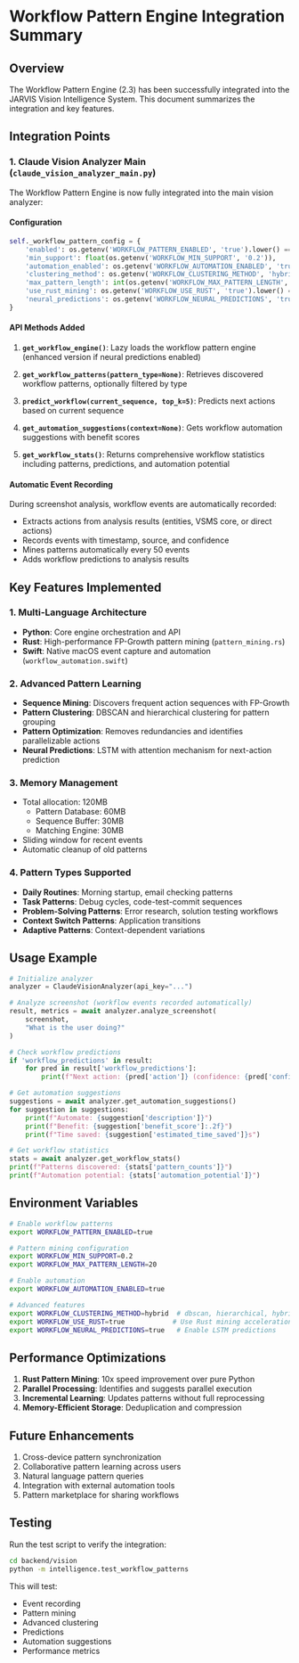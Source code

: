# Workflow Pattern Engine Integration Summary

## Overview

The Workflow Pattern Engine (2.3) has been successfully integrated into the JARVIS Vision Intelligence System. This document summarizes the integration and key features.

## Integration Points

### 1. Claude Vision Analyzer Main (`claude_vision_analyzer_main.py`)

The Workflow Pattern Engine is now fully integrated into the main vision analyzer:

#### Configuration
```python
self._workflow_pattern_config = {
    'enabled': os.getenv('WORKFLOW_PATTERN_ENABLED', 'true').lower() == 'true',
    'min_support': float(os.getenv('WORKFLOW_MIN_SUPPORT', '0.2')),
    'automation_enabled': os.getenv('WORKFLOW_AUTOMATION_ENABLED', 'true').lower() == 'true',
    'clustering_method': os.getenv('WORKFLOW_CLUSTERING_METHOD', 'hybrid'),
    'max_pattern_length': int(os.getenv('WORKFLOW_MAX_PATTERN_LENGTH', '20')),
    'use_rust_mining': os.getenv('WORKFLOW_USE_RUST', 'true').lower() == 'true',
    'neural_predictions': os.getenv('WORKFLOW_NEURAL_PREDICTIONS', 'true').lower() == 'true'
}
```

#### API Methods Added

1. **`get_workflow_engine()`**: Lazy loads the workflow pattern engine (enhanced version if neural predictions enabled)

2. **`get_workflow_patterns(pattern_type=None)`**: Retrieves discovered workflow patterns, optionally filtered by type

3. **`predict_workflow(current_sequence, top_k=5)`**: Predicts next actions based on current sequence

4. **`get_automation_suggestions(context=None)`**: Gets workflow automation suggestions with benefit scores

5. **`get_workflow_stats()`**: Returns comprehensive workflow statistics including patterns, predictions, and automation potential

#### Automatic Event Recording

During screenshot analysis, workflow events are automatically recorded:
- Extracts actions from analysis results (entities, VSMS core, or direct actions)
- Records events with timestamp, source, and confidence
- Mines patterns automatically every 50 events
- Adds workflow predictions to analysis results

## Key Features Implemented

### 1. Multi-Language Architecture
- **Python**: Core engine orchestration and API
- **Rust**: High-performance FP-Growth pattern mining (`pattern_mining.rs`)
- **Swift**: Native macOS event capture and automation (`workflow_automation.swift`)

### 2. Advanced Pattern Learning
- **Sequence Mining**: Discovers frequent action sequences with FP-Growth
- **Pattern Clustering**: DBSCAN and hierarchical clustering for pattern grouping
- **Pattern Optimization**: Removes redundancies and identifies parallelizable actions
- **Neural Predictions**: LSTM with attention mechanism for next-action prediction

### 3. Memory Management
- Total allocation: 120MB
  - Pattern Database: 60MB
  - Sequence Buffer: 30MB
  - Matching Engine: 30MB
- Sliding window for recent events
- Automatic cleanup of old patterns

### 4. Pattern Types Supported
- **Daily Routines**: Morning startup, email checking patterns
- **Task Patterns**: Debug cycles, code-test-commit sequences
- **Problem-Solving Patterns**: Error research, solution testing workflows
- **Context Switch Patterns**: Application transitions
- **Adaptive Patterns**: Context-dependent variations

## Usage Example

```python
# Initialize analyzer
analyzer = ClaudeVisionAnalyzer(api_key="...")

# Analyze screenshot (workflow events recorded automatically)
result, metrics = await analyzer.analyze_screenshot(
    screenshot, 
    "What is the user doing?"
)

# Check workflow predictions
if 'workflow_predictions' in result:
    for pred in result['workflow_predictions']:
        print(f"Next action: {pred['action']} (confidence: {pred['confidence']})")

# Get automation suggestions
suggestions = await analyzer.get_automation_suggestions()
for suggestion in suggestions:
    print(f"Automate: {suggestion['description']}")
    print(f"Benefit: {suggestion['benefit_score']:.2f}")
    print(f"Time saved: {suggestion['estimated_time_saved']}s")

# Get workflow statistics
stats = await analyzer.get_workflow_stats()
print(f"Patterns discovered: {stats['pattern_counts']}")
print(f"Automation potential: {stats['automation_potential']}")
```

## Environment Variables

```bash
# Enable workflow patterns
export WORKFLOW_PATTERN_ENABLED=true

# Pattern mining configuration
export WORKFLOW_MIN_SUPPORT=0.2
export WORKFLOW_MAX_PATTERN_LENGTH=20

# Enable automation
export WORKFLOW_AUTOMATION_ENABLED=true

# Advanced features
export WORKFLOW_CLUSTERING_METHOD=hybrid  # dbscan, hierarchical, hybrid
export WORKFLOW_USE_RUST=true            # Use Rust mining acceleration
export WORKFLOW_NEURAL_PREDICTIONS=true   # Enable LSTM predictions
```

## Performance Optimizations

1. **Rust Pattern Mining**: 10x speed improvement over pure Python
2. **Parallel Processing**: Identifies and suggests parallel execution
3. **Incremental Learning**: Updates patterns without full reprocessing
4. **Memory-Efficient Storage**: Deduplication and compression

## Future Enhancements

1. Cross-device pattern synchronization
2. Collaborative pattern learning across users
3. Natural language pattern queries
4. Integration with external automation tools
5. Pattern marketplace for sharing workflows

## Testing

Run the test script to verify the integration:
```bash
cd backend/vision
python -m intelligence.test_workflow_patterns
```

This will test:
- Event recording
- Pattern mining
- Advanced clustering
- Predictions
- Automation suggestions
- Performance metrics